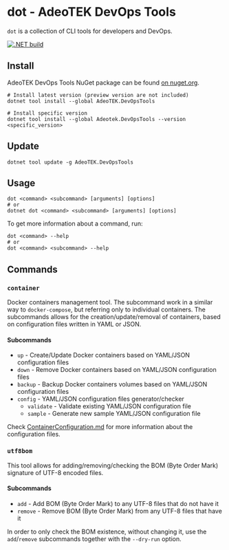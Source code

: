 # dot - AdeoTEK DevOps Tools

`dot` is a collection of CLI tools for developers and DevOps.

[![.NET build](https://github.com/adeotek/dot/actions/workflows/dotnet_build.yml/badge.svg)](https://github.com/adeotek/dot/actions/workflows/dotnet_build.yml)

## Install

AdeoTEK DevOps Tools NuGet package can be found [on nuget.org](https://www.nuget.org/packages/AdeoTEK.DevOpsTools/).

```shell
# Install latest version (preview version are not included)
dotnet tool install --global AdeoTEK.DevOpsTools

# Install specific version
dotnet tool install --global Adeotek.DevOpsTools --version <specific_version>
```

## Update

```shell
dotnet tool update -g AdeoTEK.DevOpsTools
```

## Usage

```shell
dot <command> <subcommand> [arguments] [options]
# or
dotnet dot <command> <subcommand> [arguments] [options]
```

To get more information about a command, run:

```shell
dot <command> --help
# or
dot <command> <subcommand> --help
```

## Commands

### `container`

Docker containers management tool. The subcommand work in a similar way to `docker-compose`, but referring only to individual containers.
The subcommands allows for the creation/update/removal of containers, based on configuration files written in YAML or JSON.  

#### Subcommands

- `up` - Create/Update Docker containers based on YAML/JSON configuration files
- `down` - Remove Docker containers based on YAML/JSON configuration files
- `backup` - Backup Docker containers volumes based on YAML/JSON configuration files
- `config` - YAML/JSON configuration files generator/checker
   - `validate` - Validate existing YAML/JSON configuration file
   - `sample` - Generate new sample YAML/JSON configuration file

Check [ContainerConfiguration.md](./samples/ContainerConfiguration.md) for more information about the configuration files.

### `utf8bom`

This tool allows for adding/removing/checking the BOM (Byte Order Mark) signature of UTF-8 encoded files.

#### Subcommands

- `add` - Add BOM (Byte Order Mark) to any UTF-8 files that do not have it
- `remove` - Remove BOM (Byte Order Mark) from any UTF-8 files that have it

In order to only check the BOM existence, without changing it, use the `add`/`remove` subcommands together with the `--dry-run` option. 

